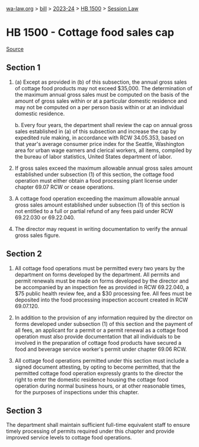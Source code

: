 [wa-law.org](/) > [bill](/bill/) > [2023-24](/bill/2023-24/) > [HB 1500](/bill/2023-24/hb/1500/) > [Session Law](/bill/2023-24/hb/1500/S.SL/)

# HB 1500 - Cottage food sales cap

[Source](http://lawfilesext.leg.wa.gov/biennium/2023-24/Pdf/Bills/Session%20Laws/House/1500-S.SL.pdf)

## Section 1
1. (a) Except as provided in (b) of this subsection, the annual gross sales of cottage food products may not exceed $35,000. The determination of the maximum annual gross sales must be computed on the basis of the amount of gross sales within or at a particular domestic residence and may not be computed on a per person basis within or at an individual domestic residence.

    b. Every four years, the department shall review the cap on annual gross sales established in (a) of this subsection and increase the cap by expedited rule making, in accordance with RCW 34.05.353, based on that year's average consumer price index for the Seattle, Washington area for urban wage earners and clerical workers, all items, compiled by the bureau of labor statistics, United States department of labor.

2. If gross sales exceed the maximum allowable annual gross sales amount established under subsection (1) of this section, the cottage food operation must either obtain a food processing plant license under chapter 69.07 RCW or cease operations.

3. A cottage food operation exceeding the maximum allowable annual gross sales amount established under subsection (1) of this section is not entitled to a full or partial refund of any fees paid under RCW 69.22.030 or 69.22.040.

4. The director may request in writing documentation to verify the annual gross sales figure.

## Section 2
1. All cottage food operations must be permitted every two years by the department on forms developed by the department. All permits and permit renewals must be made on forms developed by the director and be accompanied by an inspection fee as provided in RCW 69.22.040, a $75 public health review fee, and a $30 processing fee. All fees must be deposited into the food processing inspection account created in RCW 69.07.120.

2. In addition to the provision of any information required by the director on forms developed under subsection (1) of this section and the payment of all fees, an applicant for a permit or a permit renewal as a cottage food operation must also provide documentation that all individuals to be involved in the preparation of cottage food products have secured a food and beverage service worker's permit under chapter 69.06 RCW.

3. All cottage food operations permitted under this section must include a signed document attesting, by opting to become permitted, that the permitted cottage food operation expressly grants to the director the right to enter the domestic residence housing the cottage food operation during normal business hours, or at other reasonable times, for the purposes of inspections under this chapter.

## Section 3
The department shall maintain sufficient full-time equivalent staff to ensure timely processing of permits required under this chapter and provide improved service levels to cottage food operations.
